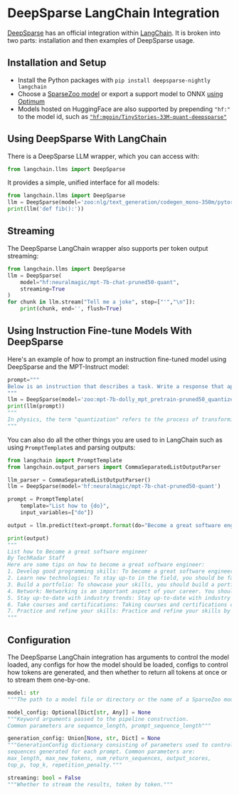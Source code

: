 <!--
Copyright (c) 2021 - present / Neuralmagic, Inc. All Rights Reserved.

Licensed under the Apache License, Version 2.0 (the "License");
you may not use this file except in compliance with the License.
You may obtain a copy of the License at

   http://www.apache.org/licenses/LICENSE-2.0

Unless required by applicable law or agreed to in writing,
software distributed under the License is distributed on an "AS IS" BASIS,
WITHOUT WARRANTIES OR CONDITIONS OF ANY KIND, either express or implied.
See the License for the specific language governing permissions and
limitations under the License.
-->

# **DeepSparse LangChain Integration**

[DeepSparse](https://github.com/neuralmagic/deepsparse) has an official integration within [LangChain](https://python.langchain.com/docs/integrations/llms/deepsparse).
It is broken into two parts: installation and then examples of DeepSparse usage.

## Installation and Setup

- Install the Python packages with `pip install deepsparse-nightly langchain`
- Choose a [SparseZoo model](https://sparsezoo.neuralmagic.com/?useCase=text_generation) or export a support model to ONNX [using Optimum](https://github.com/neuralmagic/notebooks/blob/main/notebooks/opt-text-generation-deepsparse-quickstart/OPT_Text_Generation_DeepSparse_Quickstart.ipynb)
- Models hosted on HuggingFace are also supported by prepending `"hf:"` to the model id, such as [`"hf:mgoin/TinyStories-33M-quant-deepsparse"`](https://huggingface.co/mgoin/TinyStories-33M-quant-deepsparse)

## Using DeepSparse With LangChain

There is a DeepSparse LLM wrapper, which you can access with:

```python
from langchain.llms import DeepSparse
```

It provides a simple, unified interface for all models:

```python
from langchain.llms import DeepSparse
llm = DeepSparse(model='zoo:nlg/text_generation/codegen_mono-350m/pytorch/huggingface/bigpython_bigquery_thepile/base-none')
print(llm('def fib():'))
```
## Streaming
The DeepSparse LangChain wrapper also supports per token output streaming:

```python
from langchain.llms import DeepSparse
llm = DeepSparse(
    model="hf:neuralmagic/mpt-7b-chat-pruned50-quant",
    streaming=True
)
for chunk in llm.stream("Tell me a joke", stop=["'","\n"]):
    print(chunk, end='', flush=True)
```
## Using Instruction Fine-tune Models With DeepSparse
Here's an example of how to prompt an instruction fine-tuned model using DeepSparse and the MPT-Instruct model:
```python
prompt="""
Below is an instruction that describes a task. Write a response that appropriately completes the request. ### Instruction: what is quantization? ### Response:
"""
llm = DeepSparse(model='zoo:mpt-7b-dolly_mpt_pretrain-pruned50_quantized')
print(llm(prompt))
"""
In physics, the term "quantization" refers to the process of transforming a continuous variable into a set of discrete values. In the context of quantum mechanics, this process is used to describe the restriction of the degrees of freedom of a system to a set of discrete values. In other words, it is the process of transforming the continuous spectrum of a physical quantity into a set of discrete, or "quantized", values.
"""
```
You can also do all the other things you are used to in LangChain such as using `PromptTemplate`s and parsing outputs:
```python
from langchain import PromptTemplate
from langchain.output_parsers import CommaSeparatedListOutputParser

llm_parser = CommaSeparatedListOutputParser()
llm = DeepSparse(model='hf:neuralmagic/mpt-7b-chat-pruned50-quant')

prompt = PromptTemplate(
    template="List how to {do}",
    input_variables=["do"])

output = llm.predict(text=prompt.format(do="Become a great software engineer"))

print(output)
"""
List how to Become a great software engineer
By TechRadar Staff
Here are some tips on how to become a great software engineer:
1. Develop good programming skills: To become a great software engineer, you need to have a strong understanding of programming concepts and techniques. You should be able to write clean, efficient code that meets the requirements of the project.
2. Learn new technologies: To stay up-to in the field, you should be familiar with new technologies and programming languages. You should also be able to adapt to new environments and work with different tools and platforms.
3. Build a portfolio: To showcase your skills, you should build a portfolio of your work. This will help you showcase your skills and abilities to potential employers.
4. Network: Networking is an important aspect of your career. You should attend industry events and conferences to meet other professionals in the field.
5. Stay up-to-date with industry trends: Stay up-to-date with industry trends and developments. This will help you stay relevant in your field and help you stay ahead of your competition.
6. Take courses and certifications: Taking courses and certifications can help you gain new skills and knowledge. This will help you stay ahead of your competition and help you grow in your career.
7. Practice and refine your skills: Practice and refine your skills by working on projects and solving problems. This will help you develop your skills and help you grow in your career.
"""

```
## Configuration

The DeepSparse LangChain integration has arguments to control the model loaded, any configs for how the model should be loaded, configs to control how tokens are generated, and then whether to return all tokens at once or to stream them one-by-one.

```python
model: str
"""The path to a model file or directory or the name of a SparseZoo model stub."""

model_config: Optional[Dict[str, Any]] = None
"""Keyword arguments passed to the pipeline construction.
Common parameters are sequence_length, prompt_sequence_length"""

generation_config: Union[None, str, Dict] = None
"""GenerationConfig dictionary consisting of parameters used to control
sequences generated for each prompt. Common parameters are:
max_length, max_new_tokens, num_return_sequences, output_scores,
top_p, top_k, repetition_penalty."""

streaming: bool = False
"""Whether to stream the results, token by token."""
```
